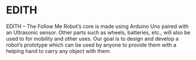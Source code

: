 # EDITH
EDITH – The Follow Me Robot’s core is made using Arduino Uno paired with an Ultrasonic sensor. Other parts such as wheels, batteries, etc., will also be used to for mobility and other uses.   Our goal is to design and develop a robot’s prototype which can be used by anyone to provide them with a helping hand to carry any object with them. 
